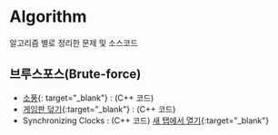 # Algorithm
알고리즘 별로 정리한 문제 및 소스코드

## 브루스포스(Brute-force)
* [소풍](https://algospot.com/judge/problem/read/PICNIC/){: target="_blank"} : (C++ 코드)
* [게임판 덮기](https://algospot.com/judge/problem/read/PICNIC/){:target="_blank"} : (C++ 코드)
* Synchronizing Clocks : (C++ 코드)
[새 탭에서 열기](https://www.google.com/){:target="_blank"}
